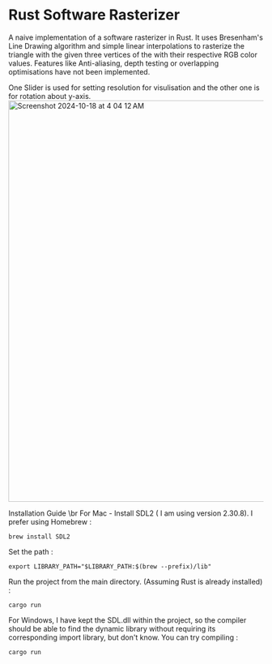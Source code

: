 # Rust Software Rasterizer 
A naive implementation of a software rasterizer in Rust. It uses Bresenham's Line Drawing algorithm and simple linear interpolations to rasterize the triangle with the given three vertices of the with their respective RGB color values. Features like Anti-aliasing, depth testing or overlapping optimisations have not been implemented.

One Slider is used for setting resolution for visulisation and the other one is for rotation about y-axis.
<img width="792" alt="Screenshot 2024-10-18 at 4 04 12 AM" src="https://github.com/user-attachments/assets/6a8edff1-7803-4471-96a5-0f3902f72598">


Installation Guide \br
For Mac - 
Install SDL2 ( I am using version 2.30.8). I prefer using Homebrew : 
```
brew install SDL2
```
Set the path : 
```
export LIBRARY_PATH="$LIBRARY_PATH:$(brew --prefix)/lib"
```
Run the project from the main directory. (Assuming Rust is already installed) : 
```
cargo run
```
For Windows, I have kept the SDL.dll within the project, so the compiler should be able to find the dynamic library without requiring its corresponding import library, but don't know. You can try compiling :
```
cargo run
```

